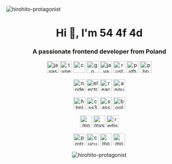 <p align="left"> <img src="https://komarev.com/ghpvc/?username=hirohito-protagonist" alt="hirohito-protagonist" /> </p>
<h1 align="center">Hi 👋, I'm 54 4f 4d</h1>
<h3 align="center">A passionate frontend developer from Poland</h3>


<p align="center">
<img src="https://devicons.github.io/devicon/devicon.git/icons/javascript/javascript-original.svg" alt="javascript" width="32" height="32"/>
<img src="https://devicons.github.io/devicon/devicon.git/icons/typescript/typescript-original.svg" alt="typescript" width="32" height="32"/>
<img src="https://devicons.github.io/devicon/devicon.git/icons/c/c-original.svg" alt="c" width="32" height="32"/>
<img src="https://devicons.github.io/devicon/devicon.git/icons/go/go-original.svg" alt="go" width="32" height="32"/>
<img src="https://devicons.github.io/devicon/devicon.git/icons/java/java-original-wordmark.svg" alt="java" width="32" height="32"/>
<img src="https://devicons.github.io/devicon/devicon.git/icons/rust/rust-plain.svg" alt="rust" width="32" height="32"/>
<img src="https://devicons.github.io/devicon/devicon.git/icons/python/python-original-wordmark.svg" alt="python" width="32" height="32"/>
<img src="https://devicons.github.io/devicon/devicon.git/icons/php/php-original.svg" alt="php" width="32" height="32"/>
</p>

<p align="center">
<img src="https://devicons.github.io/devicon/devicon.git/icons/nodejs/nodejs-original-wordmark.svg" alt="nodejs" width="32" height="32"/>
<img src="https://devicons.github.io/devicon/devicon.git/icons/electron/electron-original.svg" alt="electron" width="32" height="32"/>
<img src="https://devicons.github.io/devicon/devicon.git/icons/react/react-original-wordmark.svg" alt="react" width="32" height="32"/>
<img src="https://devicons.github.io/devicon/devicon.git/icons/angularjs/angularjs-original.svg" alt="angularjs" width="32" height="32"/>
</p>

<p align="center">
<img src="https://devicons.github.io/devicon/devicon.git/icons/html5/html5-original-wordmark.svg" alt="html5" width="32" height="32"/>
<img src="https://devicons.github.io/devicon/devicon.git/icons/css3/css3-original-wordmark.svg" alt="css3" width="32" height="32"/>
<img src="https://devicons.github.io/devicon/devicon.git/icons/sass/sass-original.svg" alt="sass" width="32" height="32"/>
<img src="https://devicons.github.io/devicon/devicon.git/icons/bootstrap/bootstrap-plain.svg" alt="bootstrap" width="32" height="32"/>
</p>

<p align="center">
<img src="https://devicons.github.io/devicon/devicon.git/icons/mongodb/mongodb-original-wordmark.svg" alt="mongodb" width="32" height="32"/>
<img src="https://devicons.github.io/devicon/devicon.git/icons/mysql/mysql-original-wordmark.svg" alt="mysql" width="32" height="32"/>
<img src="https://devicons.github.io/devicon/devicon.git/icons/redis/redis-original-wordmark.svg" alt="redis" width="32" height="32"/>
</p>

<p align="center">
<img src="https://devicons.github.io/devicon/devicon.git/icons/protractor/protractor-plain-wordmark.svg" alt="protractor" width="32" height="32"/>
<img src="https://devicons.github.io/devicon/devicon.git/icons/cucumber/cucumber-plain-wordmark.svg" alt="cucumber" width="32" height="32"/>
<img src="https://devicons.github.io/devicon/devicon.git/icons/jasmine/jasmine-plain-wordmark.svg" alt="mocha" width="32" height="32"/>
<img src="https://devicons.github.io/devicon/devicon.git/icons/mocha/mocha-plain.svg" alt="mocha" width="32" height="32"/>
</p>

<p align="center"> <img src="https://github-readme-stats.vercel.app/api?username=hirohito-protagonist&show_icons=true" alt="hirohito-protagonist" /> </p>



<!--
**hirohito-protagonist/hirohito-protagonist** is a ✨ _special_ ✨ repository because its `README.md` (this file) appears on your GitHub profile.

Here are some ideas to get you started:

- 🔭 I’m currently working on ...
- 🌱 I’m currently learning ...
- 👯 I’m looking to collaborate on ...
- 🤔 I’m looking for help with ...
- 💬 Ask me about ...
- 📫 How to reach me: ...
- 😄 Pronouns: ...
- ⚡ Fun fact: ...
-->
